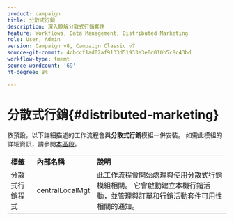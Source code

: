 ```yaml
---
product: campaign
title: 分散式行銷
description: 深入瞭解分散式行銷套件
feature: Workflows, Data Management, Distributed Marketing
role: User, Admin
version: Campaign v8, Campaign Classic v7
source-git-commit: 4cbccf1ad02af9133d51933e3e0d010b5c8c43bd
workflow-type: tm+mt
source-wordcount: '69'
ht-degree: 8%

---
```



# 分散式行銷{#distributed-marketing}



依預設，以下詳細描述的工作流程會與&#x200B;**分散式行銷**&#x200B;模組一併安裝。 如需此模組的詳細資訊，請參閱[本區段](../distributed-marketing/about-distributed-marketing.md)。

<table> 
 <tbody> 
  <tr> 
   <td> <strong>標籤</strong><br /> </td> 
   <td> <strong>內部名稱</strong><br /> </td> 
   <td> <strong>說明</strong><br /> </td> 
  </tr> 
  <tr> 
   <td> <span class="uicontrol">分散式行銷程式</span> <br /> </td> 
   <td> <span class="uicontrol">centralLocalMgt</span> <br /> </td> 
   <td> 此工作流程會開始處理與使用分散式行銷模組相關。 它會啟動建立本機行銷活動，並管理與訂單和行銷活動套件可用性相關的通知。<br /> </td> 
  </tr> 
 </tbody> 
</table>

